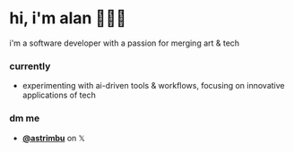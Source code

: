 # hi, i'm alan 🙋🏻‍♂️

i'm a software developer with a passion for merging art & tech

### currently
- experimenting with ai-driven tools & workflows, focusing on innovative applications of tech

### dm me
- **[@astrimbu](https://x.com/astrimbu)** on 𝕏


<!---
astrimbu/astrimbu is a ✨ special ✨ repository because its `README.md` (this file) appears on your GitHub profile.
You can click the Preview link to take a look at your changes.
--->
